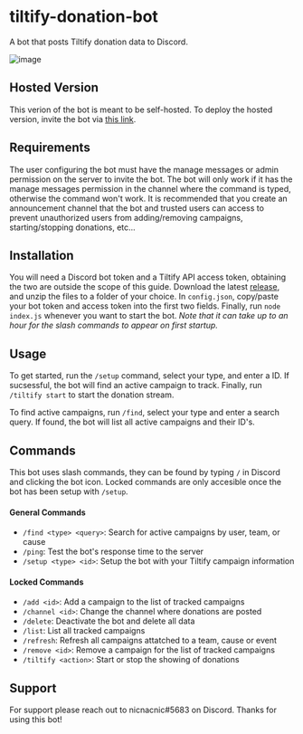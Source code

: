 # tiltify-donation-bot
A bot that posts Tiltify donation data to Discord.

![image](https://user-images.githubusercontent.com/39160563/125010924-7d006b00-e035-11eb-9884-6364a79f8532.png)


## Hosted Version
This verion of the bot is meant to be self-hosted. To deploy the hosted version, invite the bot via [this link](https://discord.com/api/oauth2/authorize?client_id=815284001618395238&permissions=2147560448&scope=bot%20applications.commands).

## Requirements
The user configuring the bot must have the manage messages or admin permission on the server to invite the bot. The bot will only work if it has the manage messages permission in the channel where the command is typed, otherwise the command won't work. It is recommended that you create an announcement channel that the bot and trusted users can access to prevent unauthorized users from adding/removing campaigns, starting/stopping donations, etc...

## Installation
You will need a Discord bot token and a Tiltify API access token, obtaining the two are outside the scope of this guide. Download the latest [release](https://github.com/nicnacnic/tiltify-donation-bot/releases), and unzip the files to a folder of your choice. In `config.json`, copy/paste your bot token and access token into the first two fields. Finally, run `node index.js` whenever you want to start the bot. *Note that it can take up to an hour for the slash commands to appear on first startup.*

## Usage
To get started, run the `/setup` command, select your type, and enter a ID. If sucsessful, the bot will find an active campaign to track. Finally, run `/tiltify start` to start the donation stream.

To find active campaigns, run `/find`, select your type and enter a search query. If found, the bot will list all active campaigns and their ID's.

## Commands
This bot uses slash commands, they can be found by typing `/` in Discord and clicking the bot icon. Locked commands are only accesible once the bot has been setup with `/setup`.

#### General Commands
- `/find <type> <query>`: Search for active campaigns by user, team, or cause
- `/ping`: Test the bot's response time to the server
- `/setup <type> <id>`: Setup the bot with your Tiltify campaign information

#### Locked Commands
- `/add <id>`: Add a campaign to the list of tracked campaigns
- `/channel <id>`: Change the channel where donations are posted
- `/delete`: Deactivate the bot and delete all data
- `/list`: List all tracked campaigns
- `/refresh`: Refresh all campaigns attatched to a team, cause or event
- `/remove <id>`: Remove a campaign for the list of tracked campaigns
- `/tiltify <action>`: Start or stop the showing of donations

## Support
For support please reach out to nicnacnic#5683 on Discord. Thanks for using this bot!
